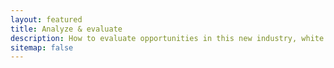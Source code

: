 ```yaml
---
layout: featured
title: Analyze & evaluate
description: How to evaluate opportunities in this new industry, white papers, research, analyze, technical, and legal viability
sitemap: false
---
```

